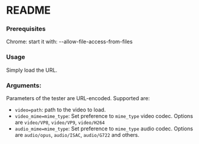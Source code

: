 README
======


### Prerequisites

Chrome: start it with: --allow-file-access-from-files

### Usage

Simply load the URL.


### Arguments:

Parameters of the tester are URL-encoded.
Supported are:

* `video=path`: path to the video to load.
* `video_mime=mime_type`: Set preference to `mime_type` video codec. Options are `video/VP8`, `video/VP9`, `video/H264`
* `audio_mime=mime_type`: Set preference to `mime_type` audio codec. Options are `audio/opus`, `audio/ISAC`, `audio/G722` and others.
